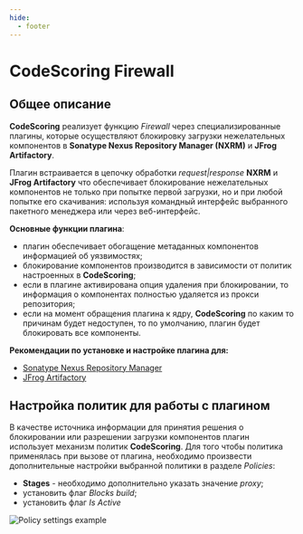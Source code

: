```yaml
---
hide:
  - footer
---
```

# CodeScoring Firewall

## Общее описание

**CodeScoring** реализует функцию *Firewall* через специализированные плагины, которые осуществляют блокировку загрузки нежелательных компонентов в **Sonatype Nexus Repository Manager (NXRM)** и **JFrog Artifactory**.

Плагин встраивается в цепочку обработки *request|response* **NXRM** и **JFrog Artifactory** что обеспечивает блокирование нежелательных компонентов не только при попытке первой загрузки, но и при любой попытке его скачивания: используя командный интерфейс выбранного пакетного менеджера или через веб-интерфейс.

**Основные функции плагина**:

- плагин обеспечивает обогащение метаданных компонентов информацией об уязвимостях;
- блокирование компонентов производится в зависимости от политик настроенных в **CodeScoring**;
- если в плагине активирована опция удаления при блокировании, то информация о компонентах полностью удаляется из прокси репозитория;
- если на момент обращения плагина к ядру, **CodeScoring** по каким то причинам будет недоступен, то по умолчанию, плагин будет блокировать все компоненты.

**Рекомендации по установке и настройке плагина для:**

- [Sonatype Nexus Repository Manager](/firewall/nexus_firewall)
- [JFrog Artifactory](/firewall/jfrog_firewall)


## Настройка политик для работы с плагином

В качестве источника информации для принятия решения о блокировании или разрешении загрузки компонентов плагин использует механизм политик **CodeScoring**.
Для того чтобы политика применялась при вызове от плагина, необходимо произвести дополнительные настройки выбранной политики в разделе *Policies*:

 - **Stages** - необходимо дополнительно указать значение *proxy*;
 - установить флаг *Blocks build*;
 - установить флаг *Is Active*

![Policy settings example](/assets/img/firewall/policy_settings_example.png)